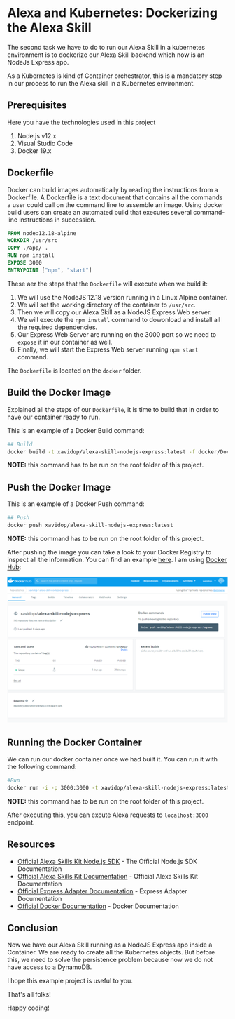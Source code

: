 # Alexa and Kubernetes: Dockerizing the Alexa Skill

The second task we have to do to run our Alexa Skill in a kubernetes environment is to dockerize our Alexa Skill backend which now is an NodeJs Express app. 

As a Kubernetes is kind of Container orchestrator, this is a mandatory step in our process to run the Alexa skill in a Kubernetes environment.

## Prerequisites

Here you have the technologies used in this project
1. Node.js v12.x
2. Visual Studio Code
3. Docker 19.x

## Dockerfile

Docker can build images automatically by reading the instructions from a Dockerfile. A Dockerfile is a text document that contains all the commands a user could call on the command line to assemble an image. Using docker build users can create an automated build that executes several command-line instructions in succession.

```dockerfile
FROM node:12.18-alpine
WORKDIR /usr/src
COPY ./app/ .
RUN npm install
EXPOSE 3000
ENTRYPOINT ["npm", "start"]
```

These aer the steps that the `Dockerfile` will execute when we build it:
1. We will use the NodeJS 12.18 version running in a Linux Alpine container.
2. We will set the working directory of the container to `/usr/src`.
3. Then we will copy our Alexa Skill as a NodeJS Express Web server.
4. We will execute the `npm install` command to dowonload and install all the required dependencies.
5. Our Express Web Server are running on the 3000 port so we need to `expose` it in our container as well.
6. Finally, we will start the Express Web server running `npm start` command.

The `Dockerfile` is located on the `docker` folder.

## Build the Docker Image

Explained all the steps of our `Dockerfile`, it is time to build that in order to have our container ready to run.

This is an example of a Docker Build command:
```bash
## Build
docker build -t xavidop/alexa-skill-nodejs-express:latest -f docker/Dockerfile .
```

**NOTE:** this command has to be run on the root folder of this project.

## Push the Docker Image

This is an example of a Docker Push command:
```bash
## Push
docker push xavidop/alexa-skill-nodejs-express:latest
```

**NOTE:** this command has to be run on the root folder of this project.

After pushing the image you can take a look to your Docker Registry to inspect all the information. You can find an example [here](https://hub.docker.com/repository/docker/xavidop/alexa-skill-nodejs-express/general). I am using [Docker Hub](https://hub.docker.com):

![image](../img/docker/hub.png)


## Running the Docker Container 

We can run our docker container once we had built it. 
You can run it with the following command:
```bash
#Run
docker run -i -p 3000:3000 -t xavidop/alexa-skill-nodejs-express:latest
```

**NOTE:** this command has to be run on the root folder of this project.

After executing this, you can excute Alexa requests to `localhost:3000` endpoint.

## Resources
* [Official Alexa Skills Kit Node.js SDK](https://www.npmjs.com/package/ask-sdk) - The Official Node.js SDK Documentation
* [Official Alexa Skills Kit Documentation](https://developer.amazon.com/docs/ask-overviews/build-skills-with-the-alexa-skills-kit.html) - Official Alexa Skills Kit Documentation
* [Official Express Adapter Documentation](https://developer.amazon.com/en-US/docs/alexa/alexa-skills-kit-sdk-for-nodejs/host-web-service.html) - Express Adapter Documentation
* [Official Docker Documentation](https://docs.docker.com/) - Docker Documentation

## Conclusion 

Now we have our Alexa Skill running as a NodeJS Express app inside a Container. We are ready to create all the Kubernetes objects. But before this, we need to solve the persistence problem because now we do not have access to a DynamoDB.

I hope this example project is useful to you.

That's all folks!

Happy coding!


